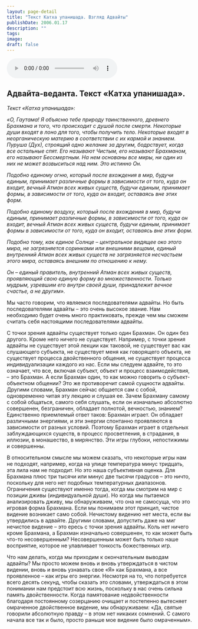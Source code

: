 ```yaml
---
layout: page-detail
title: "Текст Катха упанишада. Взгляд Адвайты"
publishDate: 2006.01.17
description: ""
tags:
image:
draft: false
---
```


<audio title="2006.01.17 - Текст Катха упанишада. Взгляд Адвайты.mp3" src="/upload/iblock/fc4/fc497d274485df26f6de1d0215700677.mp3" controls=""></audio>

## **Адвайта-веданта.** **Текст «Катха упанишада».**
  
  
_Текст «Катха упанишада»:_ 

 _«О, Гаутама! Я объясню тебе природу таинственного, древнего Брахмана и того, что происходит с душой после смерти. Некоторые души входят в лоно для того, чтобы получить тело. Некоторые входят в неорганическую материю в соответствии с их кармой и знанием. Пуруша (Дух), строящий одно желание за другим, бодрствует, когда все остальные спят. Его называют Чистым, его называют Брахманом, его называют Бессмертным. На нем основаны все миры, ни один из них не может возвыситься над ним. Это истинно Он._ 

 _Подобно единому огню, который после вхождения в мир, будучи единым, принимает различные формы в зависимости от того, куда он входит, вечный Атман всех живых существ, будучи единым, принимает формы, в зависимости от того, куда он входит, оставаясь вне этих форм._ 

 _Подобно единому воздуху, который после вхождения в мир, будучи единым, принимает различные формы, в зависимости от того, куда он входит, вечный Атман всех живых существ, будучи единым, принимает формы в зависимости от того, куда он входит, оставаясь вне этих форм._ 

 _Подобно тому, как единое Солнце – центральное видящее око этого мира, не загрязняется соринками или внешними вещами, единый внутренний Атман всех живых существ не загрязняется несчастьем этого мира, оставаясь внешним по отношению к нему._ 

 _Он – единый правитель, внутренний Атман всех живых существ, проявляющий свою единую форму во множественности. Только мудрым, узревшим его внутри своей души, принадлежит вечное счастье, а не другим»._ 

 Мы часто говорим, что являемся последователями адвайты. Но быть последователями адвайты – это очень высокое звание. Нам необходимо будет очень много практиковать, прежде чем мы сможем считать себя настоящими последователями адвайты.

 С точки зрения адвайты существует только один Брахман. Он один без другого. Кроме него ничего не существует. Например, с точки зрения адвайты не существует этой лекции как таковой, не существует вас как слушающего субъекта, не существует меня как говорящего объекта, не существует процесса двойственного общения, не существует процесса индивидуализации каждого из нас. Если мы следуем адвайте, то это означает, что все, включая субъект, объект и процесс взаимодействия, – это Брахман. А если Брахман один, то как можно говорить о субъект-объектном общении? Это же противоречит самой сущности адвайты. Другими словами, Брахман сейчас общается сам с собой, одновременно читая эту лекцию и слушая ее. Зачем Брахману самому с собой общаться, самого себя слушать, если он изначально абсолютно совершенен, безграничен, обладает полнотой, вечностью, знанием? Единственно приемлемый ответ таков: Брахман играет. Он обладает различными энергиями, и эти энергии спонтанно проявляются в зависимости от разных условий. Поэтому Брахман играет в отдельных заблуждающихся существ, в процесс просветления, в страдания, в иллюзии, в монашество, в мирянство. Эти игры глубоки, непостижимы и совершенны.

 В относительном смысле мы можем сказать, что некоторые игры нам не подходят, например, когда на улице температура минус тридцать, эта лила нам не подходит. Но это наша субъективная оценка. Для Брахмана плюс три тысячи или минус две тысячи градусов – это ничто, поскольку для него нет подобных температурных диапазонов. Ограничения существуют именно тогда, когда мы смотрим на мир с позиции дживы (индивидуальной души). Но когда мы пытаемся анализировать дживу, мы обнаруживаем, что она не самосуща, что это игровая форма Брахмана. Если мы понимаем этот принцип, чистое видение возникает само собой. Нечистому видению нет места, если вы утвердились в адвайте. Другими словами, допустить даже на миг нечистое видение – это ересь с точки зрения адвайты. Коль нет ничего кроме Брахмана, а Брахман изначально совершенен, то как может быть что-то несовершенным? Несовершенным может быть только наше восприятие, которое не улавливает тонкость божественных игр.

 Что нам делать, когда мы приходим к окончательным выводам адвайты? Мы просто можем вновь и вновь утверждаться в чистом видении, вновь и вновь узнавать свое «Я» как Брахмана, а все проявленное – как игры его энергии. Несмотря на то, что потребуется всего десять секунд, чтобы сказать это словами, утверждаться в этом понимании нам предстоит всю жизнь, поскольку в нас очень сильна память двойственности. Когда памятование недвойственности благодаря постоянному созерцанию очищает и постепенно вытесняет омраченное двойственное видение, мы обнаруживаем: «Да, святые говорили абсолютную правду – в этом нет никаких сомнений. С самого начала все так и было, просто раньше мое видение было омраченным».
  
  
